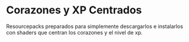 # Corazones y XP Centrados
 Resourcepacks preparados para simplemente descargarlos e instalarlos con shaders que centran los corazones y el nivel de xp.
